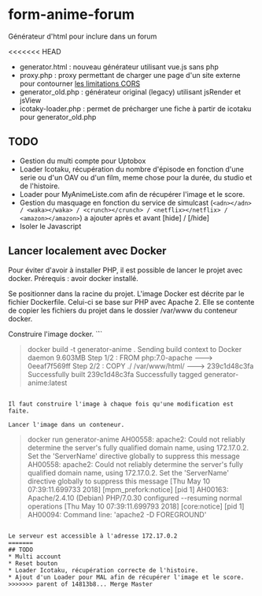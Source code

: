# form-anime-forum
Générateur d'html pour inclure dans un forum

<<<<<<< HEAD
* generator.html : nouveau générateur utilisant vue.js sans php
* proxy.php : proxy permettant de charger une page d'un site externe pour contourner [les limitations CORS](https://fr.wikipedia.org/wiki/Cross-origin_resource_sharing)
* generator_old.php : générateur original (legacy) utilisant jsRender et jsView
* icotaky-loader.php : permet de précharger une fiche à partir de icotaku pour generator_old.php


## TODO
* Gestion du multi compte pour Uptobox
* Loader Icotaku, récupération du nombre d'épisode en fonction d'une serie ou d'un OAV ou d'un film, meme chose pour la durée, du studio et de l'histoire.
* Loader pour MyAnimeListe.com afin de récupérer l'image et le score.
* Gestion du masquage en fonction du service de simulcast (```<adn></adn> / <waka></waka> / <crunch></crunch> / <netflix></netflix> / <amazon></amazon>```) a ajouter après et avant [hide] / [/hide]
* Isoler le Javascript

## Lancer localement avec Docker

Pour éviter d'avoir à installer PHP, il est possible de lancer le projet avec docker.
Prérequis : avoir docker installé.

Se positionner dans la racine du projet. L'image Docker est décrite par le fichier Dockerfile.
Celui-ci se base sur PHP avec Apache 2. Elle se contente de copier les fichiers du projet dans 
le dossier /var/www du conteneur docker.

Construire l'image docker. 
`̀``
> docker build -t generator-anime .
Sending build context to Docker daemon  9.603MB
Step 1/2 : FROM php:7.0-apache
 ---> 0eeaf7f569ff
Step 2/2 : COPY ./ /var/www/html/
 ---> 239c1d48c3fa
Successfully built 239c1d48c3fa
Successfully tagged generator-anime:latest
```

Il faut construire l'image à chaque fois qu'une modification est faite.

Lancer l'image dans un conteneur.
```
> docker run generator-anime
AH00558: apache2: Could not reliably determine the server's fully qualified domain name, using 172.17.0.2. Set the 'ServerName' directive globally to suppress this message
AH00558: apache2: Could not reliably determine the server's fully qualified domain name, using 172.17.0.2. Set the 'ServerName' directive globally to suppress this message
[Thu May 10 07:39:11.699733 2018] [mpm_prefork:notice] [pid 1] AH00163: Apache/2.4.10 (Debian) PHP/7.0.30 configured --resuming normal operations
[Thu May 10 07:39:11.699793 2018] [core:notice] [pid 1] AH00094: Command line: 'apache2 -D FOREGROUND'
```

Le serveur est accessible à l'adresse 172.17.0.2
=======
## TODO
* Multi account
* Reset bouton
* Loader Icotaku, récupération correcte de l'histoire.
* Ajout d'un Loader pour MAL afin de récupérer l'image et le score.
>>>>>>> parent of 14813b8... Merge Master

